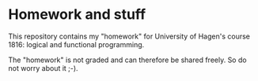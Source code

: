 # Homework and stuff

This repository contains my "homework" for University of Hagen's course 1816: logical and functional programming.

The "homework" is not graded and can therefore be shared freely. So do not worry about it ;-).

